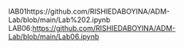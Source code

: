 lAB01https://github.com/RISHIEDABOYINA/ADM-Lab/blob/main/Lab%202.ipynb
LAB06:https://github.com/RISHIEDABOYINA/ADM-Lab/blob/main/Lab06.ipynb
